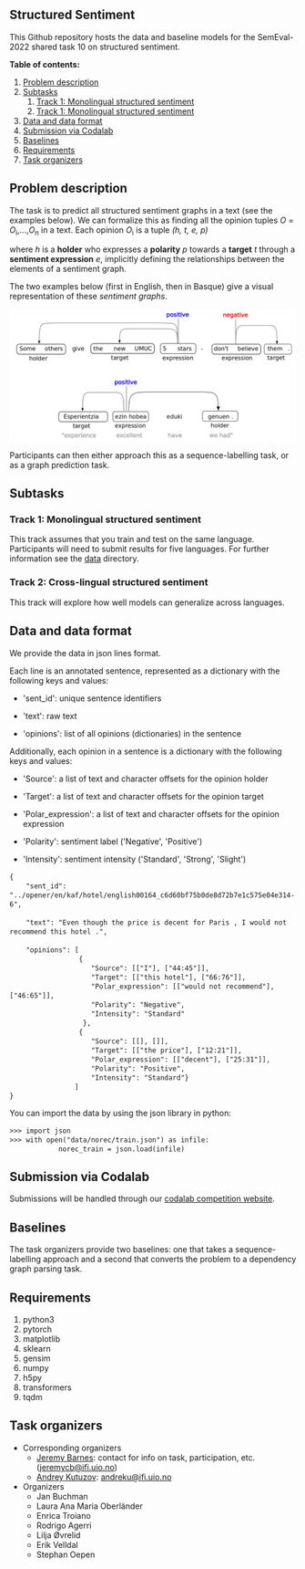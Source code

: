## Structured Sentiment

This Github repository hosts the data and baseline models for the SemEval-2022 shared task 10 on structured sentiment.

**Table of contents:**

1. [Problem description](#problem-description)
2. [Subtasks](#subtasks)
   1. [Track 1: Monolingual structured sentiment](#track-1:-monolingual-structured-sentiment)
   2. [Track 1: Monolingual structured sentiment](#track-2:-cross-lingual-structured-sentiment)
3. [Data and data format](#data-and-data-format)
4. [Submission via Codalab](#submission-via-codalab)
5. [Baselines](#baselines)
6. [Requirements](#requirements)
7. [Task organizers](#task-organizers)

## Problem description

The task is to predict all structured sentiment graphs in a text (see the examples below). We can formalize this as finding all the opinion tuples *O* = *O*<sub>i</sub>,...,*O*<sub>n</sub> in a text. Each opinion *O*<sub>i</sub> is a tuple *(h, t, e, p)*

where *h* is a **holder** who expresses a **polarity** *p* towards a **target** *t* through a **sentiment expression** *e*, implicitly defining the relationships between the elements of a sentiment graph.

The two examples below (first in English, then in Basque) give a visual representation of these *sentiment graphs*.

![multilingual example](./figures/multi_sent_graph.png)

Participants can then either approach this as a sequence-labelling task, or as a graph prediction task.

## Subtasks
### Track 1: Monolingual structured sentiment
This track assumes that you train and test on the same language. Participants will need to submit results for five languages. For further information see the [data](./data) directory.

### Track 2: Cross-lingual structured sentiment
This track will explore how well models can generalize across languages.


## Data and data format

We provide the data in json lines format.

Each line is an annotated sentence, represented as a dictionary with the following keys and values:

* 'sent_id': unique sentence identifiers

* 'text': raw text

* 'opinions': list of all opinions (dictionaries) in the sentence

Additionally, each opinion in a sentence is a dictionary with the following keys and values:

* 'Source': a list of text and character offsets for the opinion holder

* 'Target': a list of text and character offsets for the opinion target

* 'Polar_expression': a list of text and character offsets for the opinion expression

* 'Polarity': sentiment label ('Negative', 'Positive')

* 'Intensity': sentiment intensity ('Standard', 'Strong', 'Slight')


```
{
    "sent_id": "../opener/en/kaf/hotel/english00164_c6d60bf75b0de8d72b7e1c575e04e314-6",

    "text": "Even though the price is decent for Paris , I would not recommend this hotel .",

    "opinions": [
                 {
                    "Source": [["I"], ["44:45"]],
                    "Target": [["this hotel"], ["66:76"]],
                    "Polar_expression": [["would not recommend"], ["46:65"]],
                    "Polarity": "Negative",
                    "Intensity": "Standard"
                  },
                 {
                    "Source": [[], []],
                    "Target": [["the price"], ["12:21"]],
                    "Polar_expression": [["decent"], ["25:31"]],
                    "Polarity": "Positive",
                    "Intensity": "Standard"}
                ]
}
```

You can import the data by using the json library in python:

```
>>> import json
>>> with open("data/norec/train.json") as infile:
            norec_train = json.load(infile)
```

## Submission via Codalab
Submissions will be handled through our [codalab competition website](https://competitions.codalab.org/competitions/33307).

## Baselines

The task organizers provide two baselines: one that takes a sequence-labelling approach and a second that converts the problem to a dependency graph parsing task.

## Requirements

1. python3
2. pytorch
3. matplotlib
4. sklearn
5. gensim
6. numpy
7. h5py
8. transformers
9. tqdm


## Task organizers

* Corresponding organizers
    * [Jeremy Barnes](https://jerbarnes.github.io/): contact for info on task, participation, etc. (<jeremycb@ifi.uio.no>)
    * [Andrey Kutuzov](https://www.mn.uio.no/ifi/english/people/aca/andreku/index.html): <andreku@ifi.uio.no>
* Organizers
    * Jan Buchman
    * Laura Ana Maria Oberländer
    * Enrica Troiano
    * Rodrigo Agerri
    * Lilja Øvrelid
    * Erik Velldal
    * Stephan Oepen



